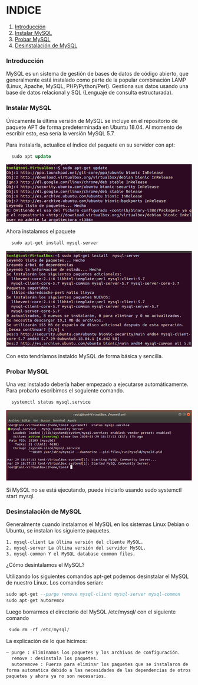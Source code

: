 
# INDICE

1. [Introducción](#1)
2. [Instalar MySQL](#2)
3. [Probar MySQL](#3)
4. [Desinstalación de MySQL](#4)


### Introducción <a name="1"></a>

MySQL es un sistema de gestión de bases de datos de código abierto, que generalmente está instalado como parte de la popular combinación LAMP (Linux, Apache, MySQL, PHP/Python/Perl). Gestiona sus datos usando una base de datos relacional y SQL (Lenguaje de consulta estructurada).

### Instalar MySQL <a name="2"></a>

Únicamente la última versión de MySQL se incluye en el repositorio de paquete APT de forma predeterminada en Ubuntu 18.04. Al momento de escribir esto, esa sería la versión MySQL 5.7.

Para instalarla, actualice el índice del paquete en su servidor con apt:

~~~SQL
  sudo apt update
~~~
![Alt text](https://github.com/ToniChoren/BasesDeDatos/blob/master/InstalacionMySQL/capturas/capturas%20ubuntu/captura1.png)

Ahora instalamos el paquete

~~~SQL
  sudo apt-get install mysql-server
~~~

![Alt text](https://github.com/ToniChoren/BasesDeDatos/blob/master/InstalacionMySQL/capturas/capturas%20ubuntu/captura2.png)


Con esto tendríamos instaldo  MySQL de forma básica y sencilla.

### Probar MySQL <a name="3"></a>

Una vez instalado debería haber empezado a ejecutarse automáticamente.
Para probarlo escribimos el soguiente comando.

~~~SQL
  systemctl status mysql.service
~~~
![Alt text](https://github.com/ToniChoren/BasesDeDatos/blob/master/InstalacionMySQL/capturas/capturas%20ubuntu/comprobacionServices.PNG)

  Si MySQL no se está ejecutando, puede iniciarlo usando sudo systemctl start mysql.

### Desinstalación de MySQL <a name="4"></a>

Generalmente cuando instalamos el MySQL en los sistemas Linux Debian o Ubuntu, se instalan los siguiente paquetes.

    1. mysql-client La última versión del cliente MySQL.
    2. mysql-server La última versión del servidor MySQL.
    3. mysql-common Y el MySQL database common files.

¿Cómo desintalamos el MySQL?

Utilizando los siguientes comandos apt-get podemos desinstalar el MySQL de nuestro Linux. Los comandos serian:

~~~SQL
sudo apt-get --purge remove mysql-client mysql-server mysql-common
sudo apt-get autoremov
~~~

Luego borrarmos el directorio del MySQL /etc/mysql/ con el siguiente comando

~~~SQL
 sudo rm -rf /etc/mysql/
~~~

La explicación de lo que hicimos:

    — purge : Eliminamos los paquetes y los archivos de configuración.
      remove : desinstala los paquetes.
      autoremove : Fuerza para eliminar los paquetes que se instalaron de forma automatica debido a las necesidades de las dependencias de otros paquetes y ahora ya no son necesarios.



























